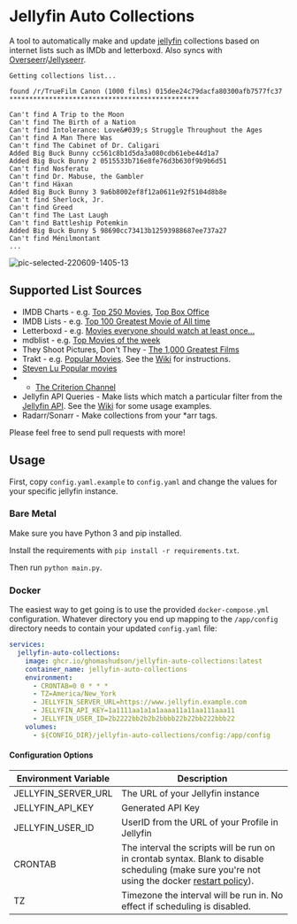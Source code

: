 # Jellyfin Auto Collections

A tool to automatically make and update [jellyfin](https://jellyfin.org) collections based on internet lists such as IMDb and letterboxd. Also syncs with [Overseerr](https://overseerr.dev/)/[Jellyseerr](https://github.com/Fallenbagel/jellyseerr).

```
Getting collections list...

found /r/TrueFilm Canon (1000 films) 015dee24c79dacfa80300afb7577fc37
************************************************

Can't find A Trip to the Moon
Can't find The Birth of a Nation
Can't find Intolerance: Love&#039;s Struggle Throughout the Ages
Can't find A Man There Was
Can't find The Cabinet of Dr. Caligari
Added Big Buck Bunny cc561c8b1d5da3a080cdb61ebe44d1a7
Added Big Buck Bunny 2 0515533b716e8fe76d3b630f9b9b6d51
Can't find Nosferatu
Can't find Dr. Mabuse, the Gambler
Can't find Häxan
Added Big Buck Bunny 3 9a6b8002ef8f12a0611e92f5104d8b8e
Can't find Sherlock, Jr.
Can't find Greed
Can't find The Last Laugh
Can't find Battleship Potemkin
Added Big Buck Bunny 5 98690cc73413b12593988687ee737a27
Can't find Ménilmontant
...
```

![pic-selected-220609-1405-13](https://user-images.githubusercontent.com/13795113/172853971-8b5ab33b-58a9-4073-8a28-c471e9710cdc.png)

## Supported List Sources

- IMDB Charts - e.g. [Top 250 Movies](https://imdb.com/chart/top), [Top Box Office](https://imdb.com/chart/boxoffice)
- IMDB Lists - e.g. [Top 100 Greatest Movie of All time](https://imdb.com/list/ls055592025)
- Letterboxd - e.g. [Movies everyone should watch at least once...](https://letterboxd.com/fcbarcelona/list/movies-everyone-should-watch-at-least-once)
- mdblist - e.g. [Top Movies of the week](https://mdblist.com/lists/garycrawfordgc/top-movies-of-the-week)
- They Shoot Pictures, Don't They - [The 1,000 Greatest Films](https://www.theyshootpictures.com/gf1000_all1000films_table.php)
- Trakt - e.g. [Popular Movies](https://trakt.tv/movies/popular). See the [Wiki](https://github.com/ghomasHudson/Jellyfin-Auto-Collections/wiki/Plugin-%E2%80%90-Trakt) for instructions.
- [Steven Lu Popular movies](https://github.com/sjlu/popular-movies)
- - [The Criterion Channel](https://www.criterionchannel.com/new-collections)
- Jellyfin API Queries - Make lists which match a particular filter from the [Jellyfin API](https://api.jellyfin.org/). See the [Wiki](https://github.com/ghomasHudson/Jellyfin-Auto-Collections/wiki/Plugin-%E2%80%90-Jellyfin-API) for some usage examples.
- Radarr/Sonarr - Make collections from your *arr tags.

Please feel free to send pull requests with more!

## Usage

First, copy `config.yaml.example` to `config.yaml` and change the values for your specific jellyfin instance.

### Bare Metal

Make sure you have Python 3 and pip installed.

Install the requirements with `pip install -r requirements.txt`.

Then run `python main.py`.

### Docker

The easiest way to get going is to use the provided `docker-compose.yml` configuration. Whatever directory you end up mapping to the `/app/config` directory needs to contain your updated `config.yaml` file:

```yaml
services:
  jellyfin-auto-collections:
    image: ghcr.io/ghomashudson/jellyfin-auto-collections:latest
    container_name: jellyfin-auto-collections
    environment:
      - CRONTAB=0 0 * * *
      - TZ=America/New_York
      - JELLYFIN_SERVER_URL=https://www.jellyfin.example.com
      - JELLYFIN_API_KEY=1a1111aa1a1a1aaaa11a11aa111aaa11
      - JELLYFIN_USER_ID=2b2222bb2b2b2bbbb22b22bb222bbb22
    volumes:
      - ${CONFIG_DIR}/jellyfin-auto-collections/config:/app/config
```


#### Configuration Options

| Environment Variable           | Description                                                                                                  |
| ------------------------------ | ------------------------------------------------------------------------------------------------------------ |
| JELLYFIN_SERVER_URL            | The URL of your Jellyfin instance                                                                            |
| JELLYFIN_API_KEY               | Generated API Key                                                                                            |
| JELLYFIN_USER_ID               | UserID from the URL of your Profile in Jellyfin                                                              |
| CRONTAB                        | The interval the scripts will be run on in crontab syntax. Blank to disable scheduling (make sure you're not using the docker [restart policy](https://docs.docker.com/engine/containers/start-containers-automatically/)).                      |
| TZ                             | Timezone the interval will be run in. No effect if scheduling is disabled.                                   |
